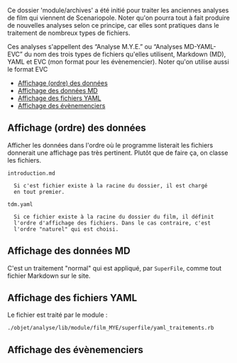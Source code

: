 Ce dossier 'module/archives' a été initié pour traiter les anciennes analyses de film qui viennent de Scenariopole. Noter qu'on pourra tout à fait produire de nouvelles analyses selon ce principe, car elles sont pratiques dans le traitement de nombreux types de fichiers.

Ces analyses s'appellent des “Analyse M.Y.E.”  ou “Analyses MD-YAML-EVC” du nom des trois types de fichiers qu'elles utilisent, Markdown (MD), YAML et EVC (mon format pour les évènemencier). Noter qu'on utilise aussi le format EVC

* [Affichage (ordre) des données](#affichagedesdonnees)
* [Affichage des données MD](#affichagedesdatamd)
* [Affichage des fichiers YAML](#affichagedesyaml)
* [Affichage des évènemenciers](#affichagedesevc)


<a name='affichagedesdonnees'></a>

## Affichage (ordre) des données

Afficher les données dans l'ordre où le programme listerait les fichiers donnerait une affichage pas très pertinent. Plutôt que de faire ça, on classe les fichiers.

    introduction.md

      Si c'est fichier existe à la racine du dossier, il est chargé
      en tout premier.

    tdm.yaml

      Si ce fichier existe à la racine du dossier du film, il définit
      l'ordre d'affichage des fichiers. Dans le cas contraire, c'est
      l'ordre "naturel" qui est choisi.


<a name='affichagedesdatamd'></a>

## Affichage des données MD

C'est un traitement "normal" qui est appliqué, par `SuperFile`, comme tout fichier Markdown sur le site.

<a name='affichagedesyaml'></a>

## Affichage des fichiers YAML

Le fichier est traité par le module :

    ./objet/analyse/lib/module/film_MYE/superfile/yaml_traitements.rb

<a name='affichagedesevc'></a>

## Affichage des évènemenciers
